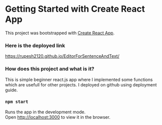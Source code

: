 # Getting Started with Create React App

This project was bootstrapped with [Create React App](https://github.com/facebook/create-react-app).

### Here is the deployed link

https://rupesh2120.github.io/EditorForSentenceAndText/

### How does this project and what is it?

This is simple beginner react.js app where I implemented some functions which are usefull for other projects.
I deployed on github using deployment guide.

### `npm start`

Runs the app in the development mode.\
Open [http://localhost:3000](http://localhost:3000) to view it in the browser.


